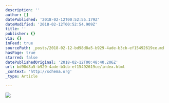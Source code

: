 ```yaml
---
description: ''
author: []
datePublished: '2018-02-12T00:52:55.179Z'
dateModified: '2018-02-12T00:52:54.909Z'
title: ''
publisher: {}
via: {}
inFeed: true
sourcePath: _posts/2018-02-12-bd98d8a5-b929-4ade-b3cb-ef15492619ce.md
hasPage: true
starred: false
datePublishedOriginal: '2018-02-12T00:48:40.206Z'
url: bd98d8a5-b929-4ade-b3cb-ef15492619ce/index.html
_context: 'http://schema.org'
_type: Article

---
```

![](https://the-grid-user-content.s3-us-west-2.amazonaws.com/655f63af-32ac-4e60-a21c-c0d65213b88d.jpg)